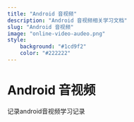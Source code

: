 ```yaml
---
title: "Android 音视频"
description: "Android 音视频相关学习文档"
slug: "Android 音视频"
image: "online-video-audeo.png"
style:
    background: "#1cd9f2"
    color: "#222222"
---
```


# Android 音视频

记录android音视频学习记录
